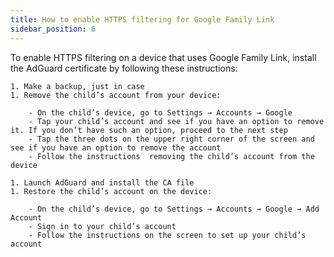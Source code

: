 ```yaml
---
title: How to enable HTTPS filtering for Google Family Link
sidebar_position: 6
---
```


To enable HTTPS filtering on a device that uses Google Family Link, install the AdGuard certificate by following these instructions:

    1. Make a backup, just in case
    1. Remove the child’s account from your device:

        - On the child’s device, go to Settings → Accounts → Google
        - Tap your child’s account and see if you have an option to remove it. If you don’t have such an option, proceed to the next step
        - Tap the three dots on the upper right corner of the screen and see if you have an option to remove the account
        - Follow the instructions  removing the child’s account from the device

    1. Launch AdGuard and install the CA file
    1. Restore the child’s account on the device:

        - On the child’s device, go to Settings → Accounts → Google → Add Account
        - Sign in to your child’s account
        - Follow the instructions on the screen to set up your child’s account
